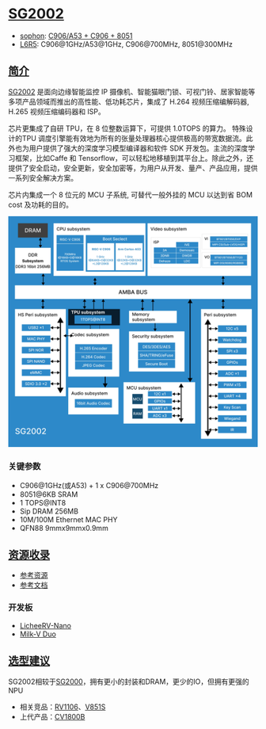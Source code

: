 ﻿# [SG2002](https://www.soc.xin/SG2002)

* [sophon](http://www.sophon.cn/): [C906/A53 + C906 + 8051](https://github.com/SoCXin/RISC-V)
* [L6R5](https://github.com/SoCXin/Level): C906@1GHz/A53@1GHz, C906@700MHz, 8051@300MHz

## [简介](https://github.com/SoCXin/SG2002/wiki)

[SG2002](https://milkv.io/zh/chips/sg2002) 是面向边缘智能监控 IP 摄像机、智能猫眼门锁、可视门铃、居家智能等多项产品领域而推出的高性能、低功耗芯片，集成了 H.264 视频压缩编解码器, H.265 视频压缩编码器和 ISP。

芯片更集成了自研 TPU，在 8 位整数运算下，可提供 1.0TOPS 的算力。 特殊设计的TPU 调度引擎能有效地为所有的张量处理器核心提供极高的带宽数据流。此外也为用户提供了强大的深度学习模型编译器和软件 SDK 开发包。主流的深度学习框架，比如Caffe 和 Tensorflow，可以轻松地移植到其平台上。除此之外，还提供了安全启动，安全更新，安全加密等，为用户从开发、量产、产品应用，提供一系列安全解决方案。

芯片内集成一个 8 位元的 MCU 子系统, 可替代一般外挂的 MCU 以达到省 BOM cost 及功耗的目的。

[![sites](docs/arch.png)](https://milkv.io/zh/chips/sg2002)

### 关键参数

* C906@1GHz(或A53) + 1 x C906@700MHz
* 8051@6KB SRAM
* 1 TOPS@INT8
* Sip DRAM 256MB
* 10M/100M Ethernet MAC PHY
* QFN88 9mmx9mmx0.9mm

## [资源收录](https://github.com/SoCXin)

* [参考资源](src/)
* [参考文档](docs/)

### 开发板

* [LicheeRV-Nano](https://github.com/SoCXin/LicheeRV-Nano-Build)
* [Milk-V Duo](https://milkv.io/zh/duo)

## [选型建议](https://github.com/SoCXin)

SG2002相较于[SG2000](https://milkv.io/zh/duo-s)，拥有更小的封装和DRAM，更少的IO，但拥有更强的NPU

* 相关竞品：[RV1106](https://github.com/SoCXin/RV1106)、[V851S](https://github.com/SoCXin/V851S)
* 上代产品：[CV1800B](https://github.com/SoCXin/CV1800B)

